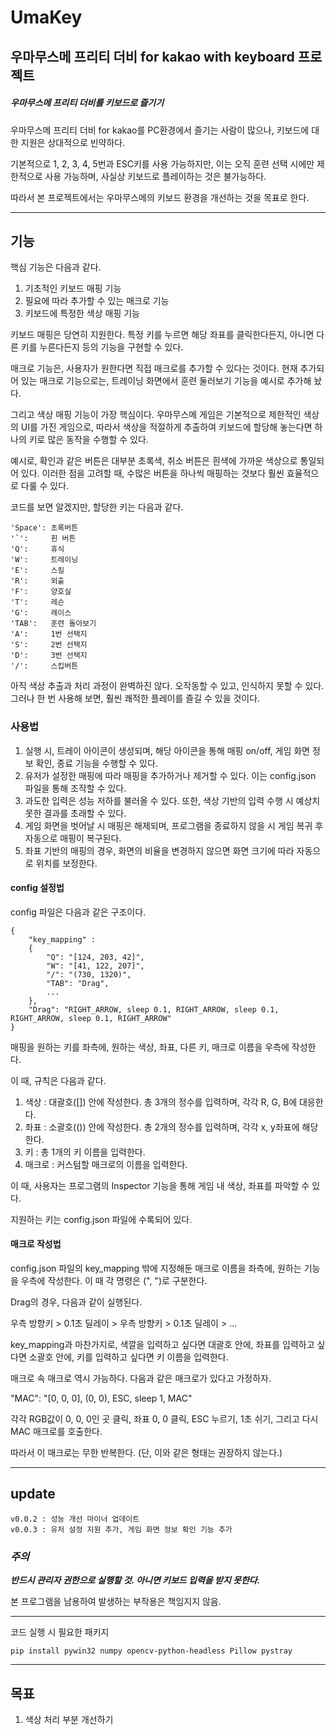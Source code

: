 # UmaKey

## 우마무스메 프리티 더비 for kakao with keyboard 프로젝트

##### 우마무스메 프리티 더비를 키보드로 즐기기

우마무스메 프리티 더비 for kakao를 PC환경에서 즐기는 사람이 많으나, 키보드에 대한 지원은 상대적으로 빈약하다.

기본적으로 1, 2, 3, 4, 5번과 ESC키를 사용 가능하지만, 이는 오직 훈련 선택 시에만 제한적으로 사용 가능하며, 사실상 키보드로 플레이하는 것은 불가능하다.

따라서 본 프로젝트에서는 우마무스메의 키보드 환경을 개선하는 것을 목표로 한다.

---

## 기능

핵심 기능은 다음과 같다.

1. 기초적인 키보드 매핑 기능
2. 필요에 따라 추가할 수 있는 매크로 기능
3. 키보드에 특정한 색상 매핑 기능

키보드 매핑은 당연히 지원한다. 특정 키를 누르면 해당 좌표를 클릭한다든지, 아니면 다른 키를 누른다든지 등의 기능을 구현할 수 있다.

매크로 기능은, 사용자가 원한다면 직접 매크로를 추가할 수 있다는 것이다. 현재 추가되어 있는 매크로 기능으로는, 트레이닝 화면에서 훈련 둘러보기 기능을 예시로 추가해 놨다.

그리고 색상 매핑 기능이 가장 핵심이다. 우마무스메 게임은 기본적으로 제한적인 색상의 UI를 가진 게임으로, 따라서 색상을 적절하게 추출하여 키보드에 할당해 놓는다면 하나의 키로 많은 동작을 수행할 수 있다.

예시로, 확인과 같은 버튼은 대부분 초록색, 취소 버튼은 흰색에 가까운 색상으로 통일되어 있다. 이러한 점을 고려할 때, 수많은 버튼을 하나씩 매핑하는 것보다 훨씬 효율적으로 다룰 수 있다. 

코드를 보면 알겠지만, 할당한 키는 다음과 같다.

    'Space': 초록버튼
    '`':     흰 버튼
    'Q':     휴식
    'W':     트레이닝
    'E':     스킬
    'R':     외출
    'F':     양호실
    'T':     레슨
    'G':     레이스
    'TAB':   훈련 돌아보기
    'A':     1번 선택지
    'S':     2번 선택지
    'D':     3번 선택지
    '/':     스킵버튼

아직 색상 추출과 처리 과정이 완벽하진 않다. 오작동할 수 있고, 인식하지 못할 수 있다. 그러나 한 번 사용해 보면, 훨씬 쾌적한 플레이를 즐길 수 있을 것이다.

### 사용법

1. 실행 시, 트레이 아이콘이 생성되며, 해당 아이콘을 통해 매핑 on/off, 게임 화면 정보 확인, 종료 기능을 수행할 수 있다.
2. 유저가 설정한 매핑에 따라 매핑을 추가하거나 제거할 수 있다. 이는 config.json 파일을 통해 조작할 수 있다.
3. 과도한 입력은 성능 저하를 불러올 수 있다. 또한, 색상 기반의 입력 수행 시 예상치 못한 결과를 초래할 수 있다.
4. 게임 화면을 벗어날 시 매핑은 해제되며, 프로그램을 종료하지 않을 시 게임 복귀 후 자동으로 매핑이 복구된다.
5. 좌표 기반의 매핑의 경우, 화면의 비율을 변경하지 않으면 화면 크기에 따라 자동으로 위치를 보정한다.

#### config 설정법

config 파일은 다음과 같은 구조이다.

```
{
    "key_mapping" : 
    {
        "Q": "[124, 203, 42]",
        "W": "[41, 122, 207]",
        "/": "(730, 1320)",
        "TAB": "Drag",
        ...
    },
    "Drag": "RIGHT_ARROW, sleep 0.1, RIGHT_ARROW, sleep 0.1, RIGHT_ARROW, sleep 0.1, RIGHT_ARROW"
}
```

매핑을 원하는 키를 좌측에, 원하는 색상, 좌표, 다른 키, 매크로 이름을 우측에 작성한다.

이 때, 규칙은 다음과 같다.

1. 색상     : 대괄호([]) 안에 작성한다. 총 3개의 정수를 입력하며, 각각 R, G, B에 대응한다.
2. 좌표     : 소괄호(()) 안에 작성한다. 총 2개의 정수를 입력하며, 각각 x, y좌표에 해당한다.
3. 키       : 총 1개의 키 이름을 입력한다.
4. 매크로   : 커스텀할 매크로의 이름을 입력한다.

이 때, 사용자는 프로그램의 Inspector 기능을 통해 게임 내 색상, 좌표를 파악할 수 있다.

지원하는 키는 config.json 파일에 수록되어 있다.

#### 매크로 작성법

config.json 파일의 key_mapping 밖에 지정해둔 매크로 이름을 좌측에, 원하는 기능을 우측에 작성한다. 이 때 각 명령은 (", ")로 구분한다.

Drag의 경우, 다음과 같이 실행된다.

우측 방향키 > 0.1초 딜레이 > 우측 방향키 > 0.1초 딜레이 > ...

key_mapping과 마찬가지로, 색깔을 입력하고 싶다면 대괄호 안에, 좌표를 입력하고 싶다면 소괄호 안에, 키를 입력하고 싶다면 키 이름을 입력한다.

매크로 속 매크로 역시 가능하다. 다음과 같은 매크로가 있다고 가정하자.

"MAC": "[0, 0, 0], (0, 0), ESC, sleep 1, MAC"

각각 RGB값이 0, 0, 0인 곳 클릭, 좌표 0, 0 클릭, ESC 누르기, 1초 쉬기, 그리고 다시 MAC 매크로를 호출한다. 

따라서 이 매크로는 무한 반복한다. (단, 이와 같은 형태는 권장하지 않는다.)

---

## update

    v0.0.2 : 성능 개선 마이너 업데이트
    v0.0.3 : 유저 설정 지원 추가, 게임 화면 정보 확인 기능 추가

    

### ***주의***

***반드시 관리자 권한으로 실행할 것. 아니면 키보드 입력을 받지 못한다.***

본 프로그램을 남용하여 발생하는 부작용은 책임지지 않음.

---

코드 실행 시 필요한 패키지

```
pip install pywin32 numpy opencv-python-headless Pillow pystray
```

---

## 목표

1. 색상 처리 부분 개선하기
